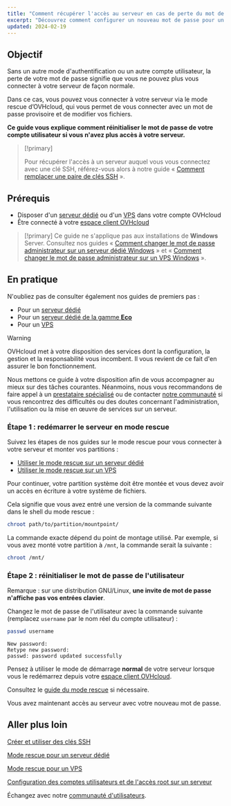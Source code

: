 ```yaml
---
title: "Comment récupérer l'accès au serveur en cas de perte du mot de passe de l'utilisateur"
excerpt: "Découvrez comment configurer un nouveau mot de passe pour un compte utilisateur sur un système d'exploitation GNU/Linux avec le mode rescue OVHcloud"
updated: 2024-02-19
---
```


## Objectif

Sans un autre mode d'authentification ou un autre compte utilisateur, la perte de votre mot de passe signifie que vous ne pouvez plus vous connecter à votre serveur de façon normale.

Dans ce cas, vous pouvez vous connecter à votre serveur via le mode rescue d’OVHcloud, qui vous permet de vous connecter avec un mot de passe provisoire et de modifier vos fichiers.

**Ce guide vous explique comment réinitialiser le mot de passe de votre compte utilisateur si vous n'avez plus accès à votre serveur.**

> [!primary]
>
> Pour récupérer l'accès à un serveur auquel vous vous connectez avec une clé SSH, référez-vous alors à notre guide « [Comment remplacer une paire de clés SSH](/pages/bare_metal_cloud/dedicated_servers/replacing-lost-ssh-key) ».
>

## Prérequis

- Disposer d'un [serveur dédié](/links/bare-metal/bare-metal) ou d'un [VPS](https://www.ovhcloud.com/fr/vps/) dans votre compte OVHcloud
- Être connecté à votre [espace client OVHcloud](/links/manager)

> [!primary]
> Ce guide ne s'applique pas aux installations de **Windows** Server. Consultez nos guides « [Comment changer le mot de passe administrateur sur un serveur dédié Windows](/pages/bare_metal_cloud/dedicated_servers/rcw-changing-admin-password-on-windows) » et « [Comment changer le mot de passe administrateur sur un VPS Windows](/pages/bare_metal_cloud/virtual_private_servers/resetting_a_windows_password) ».
>

## En pratique

N'oubliez pas de consulter également nos guides de premiers pas :

- Pour un [serveur dédié](/pages/bare_metal_cloud/dedicated_servers/getting-started-with-dedicated-server)
- Pour un [serveur dédié de la gamme **Eco**](/pages/bare_metal_cloud/dedicated_servers/getting-started-with-dedicated-server-eco)
- Pour un [VPS](/pages/bare_metal_cloud/virtual_private_servers/starting_with_a_vps)

> [!warning]
>
> OVHcloud met à votre disposition des services dont la configuration, la gestion et la responsabilité vous incombent. Il vous revient de ce fait d'en assurer le bon fonctionnement.
>
> Nous mettons ce guide à votre disposition afin de vous accompagner au mieux sur des tâches courantes. Néanmoins, nous vous recommandons de faire appel à un [prestataire spécialisé](https://partner.ovhcloud.com/fr/directory/) ou de contacter [notre communauté](/links.community) si vous rencontrez des difficultés ou des doutes concernant l'administration, l'utilisation ou la mise en œuvre de services sur un serveur.
>

<a name="step1"></a>

### Étape 1 : redémarrer le serveur en mode rescue

Suivez les étapes de nos guides sur le mode rescue pour vous connecter à votre serveur et monter vos partitions :

- [Utiliser le mode rescue sur un serveur dédié](/pages/bare_metal_cloud/dedicated_servers/rescue_mode)
- [Utiliser le mode rescue sur un VPS](/pages/bare_metal_cloud/virtual_private_servers/rescue)

Pour continuer, votre partition système doit être montée et vous devez avoir un accès en écriture à votre système de fichiers.

Cela signifie que vous avez entré une version de la commande suivante dans le shell du mode rescue :

```bash
chroot path/to/partition/mountpoint/
```

La commande exacte dépend du point de montage utilisé. Par exemple, si vous avez monté votre partition à `/mnt`, la commande serait la suivante :

```bash
chroot /mnt/
```

### Étape 2 : réinitialiser le mot de passe de l'utilisateur

Remarque : sur une distribution GNU/Linux, **une invite de mot de passe n'affiche pas vos entrées clavier**.

Changez le mot de passe de l'utilisateur avec la commande suivante (remplacez `username` par le nom réel du compte utilisateur) :

```bash
passwd username
```

```text
New password: 
Retype new password:
passwd: password updated successfully
```

Pensez à utiliser le mode de démarrage **normal** de votre serveur lorsque vous le redémarrez depuis votre [espace client OVHcloud](/links/manager).

Consultez le [guide du mode rescue](#step1) si nécessaire.

Vous avez maintenant accès au serveur avec votre nouveau mot de passe.

## Aller plus loin

[Créer et utiliser des clés SSH](/pages/bare_metal_cloud/dedicated_servers/creating-ssh-keys-dedicated)

[Mode rescue pour un serveur dédié](/pages/bare_metal_cloud/dedicated_servers/rescue_mode)

[Mode rescue pour un VPS](/pages/bare_metal_cloud/virtual_private_servers/rescue)

[Configuration des comptes utilisateurs et de l'accès root sur un serveur](/pages/bare_metal_cloud/dedicated_servers/changing_root_password_linux_ds)

Échangez avec notre [communauté d'utilisateurs](/links/community).